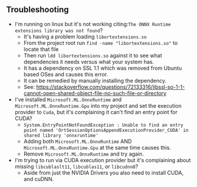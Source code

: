 ## Troubleshooting

 - I'm running on linux but it's not working citing:`The ONNX Runtime extensions library was not found`?
   - It's having a problem loading `libortextensions.so`
   - From the project root run `find -name "libortextensions.so"` to locate that file
   - Then run `ldd libortextensions.so` against it to see what dependencies it needs versus what your system has.
   - It has a dependency on SSL 1.1 which was removed from Ubuntu based OSes and causes this error.
   - It can be remedied by manually installing the dependency. 
   - See: https://stackoverflow.com/questions/72133316/libssl-so-1-1-cannot-open-shared-object-file-no-such-file-or-directory
 - I've installed `Microsoft.ML.OnnxRuntime` and `Microsoft.ML.OnnxRuntime.Gpu` into my project and set the execution provider to `Cuda`, but it's complaining it can't find an entry point for CUDA?
   - `System.EntryPointNotFoundException : Unable to find an entry point named 'OrtSessionOptionsAppendExecutionProvider_CUDA' in shared library 'onnxruntime'`
   - Adding both `Microsoft.ML.OnnxRuntime` AND `Microsoft.ML.OnnxRuntime.Gpu` at the same time causes this.
   - Remove `Microsoft.ML.OnnxRuntime` and try again.
 - I'm trying to run via CUDA execution provider but it's complaining about missing `libcublaslt11`, `libcublas11`, or `libcudnn8`?
   - Aside from just the NVIDIA Drivers you also need to install CUDA, and cuDNN.
